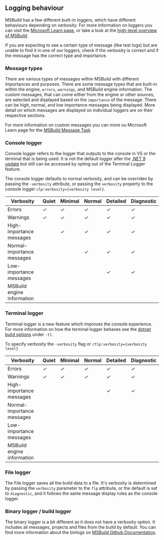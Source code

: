 ## Logging behaviour
MSBuild has a few different built-in loggers, which have different behaviours depending on verbosity. For more information on loggers you can visit the [Microsoft Learn page](https://learn.microsoft.com/visualstudio/msbuild/obtaining-build-logs-with-msbuild), or take a look at the [high-level overview of MSBuild](https://github.com/dotnet/msbuild/blob/main/documentation/High-level-overview.md#diagnosability--loggers).

If you are expecting to see a certain type of message (like test logs) but are unable to find it in one of our loggers, check if the verbosity is correct and if the message has the correct type and importance.

### Message types
There are various types of messages within MSBuild with different importances and purposes.
There are some message types that are built-in within the engine, `errors`, `warnings`, and MSBuild engine information. The custom messages, that can come either from the engine or other sources, are selected and displayed based on the `importance` of the message. There can be high, normal, and low importance messages being displayed. More detail on which messages are displayed on individual loggers are on their respective sections.

For more information on custom messages you can more ou Microsoft Learn page for the [MSBuild Message Task](https://learn.microsoft.com/visualstudio/msbuild/message-task)

### Console logger
Console logger refers to the logger that outputs to the console in VS or the terminal that is being used. It is not the default logger after the [.NET 9 update](https://learn.microsoft.com/en-us/dotnet/core/compatibility/sdk/9.0/terminal-logger) but still can be accessed by opting out of the Terminal Logger feature.

The console logger defaults to normal verbosity, and can be overriden by passing the `-verbosity` attribute, or passing the `verbosity` property to the console logger `clp:verbosity={verbosity level}`.

| Verbosity                  | Quiet | Minimal | Normal | Detailed | Diagnostic |
| ---------                  | ----- | ------- | ------ | -------- | ---------- |
| Errors                     |&check;| &check; | &check;| &check;  | &check;    |
| Warnings                   |&check;| &check; | &check;| &check;  | &check;    |
| High-importance messages   |       | &check; | &check;| &check;  | &check;    |
| Normal-importance messages |       |         | &check;| &check;  | &check;    |
| Low-importance messages    |       |         |        | &check;  | &check;    |
| MSBuild engine information |       |         |        |          |            |

### Terminal logger
Terminal logger is a new feature which improves the console experience. 
For more information on how the terminal logger behaves see the [dotnet build options](https://learn.microsoft.com/dotnet/core/tools/dotnet-build#options) under `-tl`.

To specify verbosity the `-verbosity` flag or `/tlp:verbosity={verbosity level}`

| Verbosity                  | Quiet | Minimal | Normal | Detailed | Diagnostic |
| ---------                  | ----- | ------- | ------ | -------- | ---------- |
| Errors                     |&check;| &check; | &check;| &check;  |   &check;  |
| Warnings                   |&check;| &check; | &check;| &check;  |   &check;  |
| High-importance messages   |       |         |        | &check;  |   &check;  |
| Normal-importance messages |
| Low-importance messages    |
| MSBuild engine information |

### File logger
The File logger saves all the build data to a file. It's verbosity is determined by passing the `verbosity` parameter to the `flp` attribute, or the default is set to `diagnostic`, and it follows the same message display rules as the console logger.

### Binary logger / build logger
The binary logger is a bit different as it does not have a verbosity option. It includes all messages, projects and files from the build by default.
You can find more information about the binlogs on [MSBuild Github Documentation](https://github.com/dotnet/msbuild/blob/main/documentation/wiki/Binary-Log.md).
